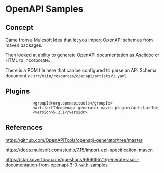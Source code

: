 # OpenAPI Samples


## Concept

Came from a Mulesoft Idea that let you import OpenAPI schemas from maven packages.

Then looked at ability to generate OpenAPI documentation as Asciidoc or HTML to incorporate.

There is a POM file here that can be configured to parse an API Schema document at `src/main/resources/openapi/artistsV1.yaml`
 
## Plugins

```
            <groupId>org.openapitools</groupId>
            <artifactId>openapi-generator-maven-plugin</artifactId>
            <version>5.2.1</version>
```

## References

https://github.com/OpenAPITools/openapi-generator/tree/master

https://docs.mulesoft.com/studio/7.15/import-api-specification-maven

https://stackoverflow.com/questions/69669521/generate-ascii-documentation-from-openapi-3-0-with-samples
